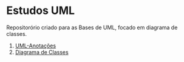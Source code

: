 # Estudos UML

Repositorório criado para as Bases de UML, focado em diagrama de classes.

1. [UML-Anotações](https://github.com/jeancsm94/Etudos-UML/blob/main/1.UML-Anotacaoes.md)
2. [Diagrama de Classes](https://github.com/jeancsm94/Etudos-UML/blob/main/2.Diagrama%20de%20Classes.md)
